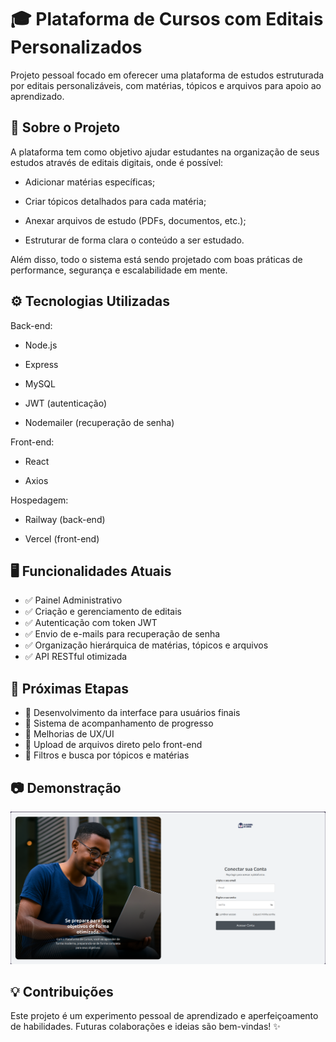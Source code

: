 # 🎓 Plataforma de Cursos com Editais Personalizados

Projeto pessoal focado em oferecer uma plataforma de estudos estruturada por editais personalizáveis, com matérias, tópicos e arquivos para apoio ao aprendizado.

## 📌 Sobre o Projeto
A plataforma tem como objetivo ajudar estudantes na organização de seus estudos através de editais digitais, onde é possível:

- Adicionar matérias específicas;

- Criar tópicos detalhados para cada matéria;

- Anexar arquivos de estudo (PDFs, documentos, etc.);

- Estruturar de forma clara o conteúdo a ser estudado.

Além disso, todo o sistema está sendo projetado com boas práticas de performance, segurança e escalabilidade em mente.

## ⚙️ Tecnologias Utilizadas
Back-end:

- Node.js

- Express

- MySQL

- JWT (autenticação)

- Nodemailer (recuperação de senha)

Front-end:

- React

- Axios

Hospedagem:

- Railway (back-end)

- Vercel (front-end)

## 🖥️ Funcionalidades Atuais
- ✅ Painel Administrativo
- ✅ Criação e gerenciamento de editais
- ✅ Autenticação com token JWT
- ✅ Envio de e-mails para recuperação de senha
- ✅ Organização hierárquica de matérias, tópicos e arquivos
- ✅ API RESTful otimizada

## 📌 Próximas Etapas
- 🚧 Desenvolvimento da interface para usuários finais
- 🚧 Sistema de acompanhamento de progresso
- 🚧 Melhorias de UX/UI
- 🚧 Upload de arquivos direto pelo front-end
- 🚧 Filtros e busca por tópicos e matérias

## 📷 Demonstração
<img src="/plataforma.png" alt="Hostel Image" width="600">

## 💡 Contribuições
Este projeto é um experimento pessoal de aprendizado e aperfeiçoamento de habilidades.
Futuras colaborações e ideias são bem-vindas! ✨
